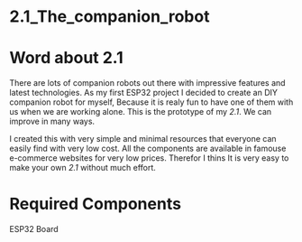 # 2.1_The_companion_robot

# Word about 2.1

There are  lots of companion robots out there with impressive features and latest technologies. As  my first ESP32 project I decided to create an DIY companion robot for myself, Because it is realy fun to have one of them with us when we are working alone. This is the prototype of my *2.1*. We can improve in many ways. 

I created this with very simple and minimal resources that everyone can easily find with very low cost. All the components are available in famouse e-commerce websites for very low prices. Therefor I thins It is very easy to make your own *2.1* without much effort.

# Required Components

ESP32 Board
